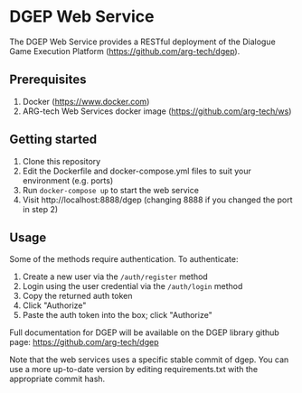 # DGEP Web Service

The DGEP Web Service provides a RESTful deployment of the Dialogue Game Execution Platform (https://github.com/arg-tech/dgep).

## Prerequisites

1. Docker (https://www.docker.com)
2. ARG-tech Web Services docker image (https://github.com/arg-tech/ws)

## Getting started

1. Clone this repository
2. Edit the Dockerfile and docker-compose.yml files to suit your environment (e.g. ports)
3. Run `docker-compose up` to start the web service
4. Visit http://localhost:8888/dgep (changing 8888 if you changed the port in step 2)

## Usage

Some of the methods require authentication. To authenticate:

1. Create a new user via the `/auth/register` method
2. Login using the user credential via the `/auth/login` method
3. Copy the returned auth token
4. Click "Authorize"
5. Paste the auth token into the box; click "Authorize"

Full documentation for DGEP will be available on the DGEP library github page: https://github.com/arg-tech/dgep

Note that the web services uses a specific stable commit of dgep. You can use a more up-to-date version by editing requirements.txt with the appropriate commit hash.
